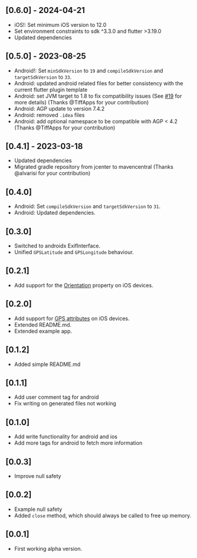 ## [0.6.0] - 2024-04-21

- iOS!: Set minimum iOS version to 12.0
- Set environment constraints to sdk ^3.3.0 and flutter >3.19.0
- Updated dependencies

## [0.5.0] - 2023-08-25

- Android!: Set `minSdkVersion` to `19` and `compileSdkVersion` and `targetSdkVersion` to `33`.
- Android: updated android related files for better consistency with the current flutter plugin template
- Android: set JVM target to 1.8 to fix compatibility issues (See [#19](https://github.com/cloudacy/native_exif/issues/19#issuecomment-1645544695) for more details) (Thanks @TiffApps for your contribution)
- Android: AGP update to version 7.4.2
- Android: removed `.idea` files
- Android: add optional namespace to be compatible with AGP < 4.2 (Thanks @TiffApps for your contribution)

## [0.4.1] - 2023-03-18

- Updated dependencies
- Migrated gradle repository from jcenter to mavencentral (Thanks @alvarisi for your contribution)

## [0.4.0]

- Android: Set `compileSdkVersion` and `targetSdkVersion` to `31`.
- Android: Updated dependencies.

## [0.3.0]

- Switched to androidx ExifInterface.
- Unified `GPSLatitude` and `GPSLongitude` behaviour.

## [0.2.1]

- Add support for the [Orientation](https://developer.apple.com/documentation/imageio/cgimagepropertyorientation) property on iOS devices.

## [0.2.0]

- Add support for [GPS attributes](https://developer.apple.com/documentation/imageio/gps_dictionary_keys) on iOS devices.
- Extended README.md.
- Extended example app.

## [0.1.2]

- Added simple README.md

## [0.1.1]

- Add user comment tag for android
- Fix writing on generated files not working

## [0.1.0]

- Add write functionality for android and ios
- Add more tags for android to fetch more information

## [0.0.3]

- Improve null safety

## [0.0.2]

- Example null safety
- Added `close` method, which should always be called to free up memory.

## [0.0.1]

- First working alpha version.
